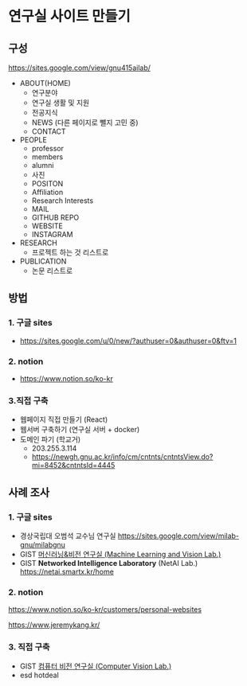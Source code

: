 # 연구실 사이트 만들기

## 구성

https://sites.google.com/view/gnu415ailab/

- ABOUT(HOME)
  - 연구분야
  - 연구실 생활 및 지원
  - 전공지식
  - NEWS (다른 페이지로 뺄지 고민 중)
  - CONTACT
- PEOPLE
  - professor
  - members
  - alumni
  - 사진
  - POSITON
  - Affiliation
  - Research Interests
  - MAIL
  - GITHUB REPO
  - WEBSITE
  - INSTAGRAM
- RESEARCH
  - 프로젝트 하는 것 리스트로
- PUBLICATION
  - 논문 리스트로



## 방법

### 1. 구글 sites

- https://sites.google.com/u/0/new/?authuser=0&authuser=0&ftv=1

### 2. notion

- https://www.notion.so/ko-kr

### 3.직접 구축

- 웹페이지 직접 만들기 (React)
- 웹서버 구축하기 (연구실 서버 + docker)
- 도메인 파기 (학교거)
  - 203.255.3.114
  - https://newgh.gnu.ac.kr/info/cm/cntnts/cntntsView.do?mi=8452&cntntsId=4445


## 사례 조사

### 1. 구글 sites

- 경상국립대 오범석 교수님 연구실 https://sites.google.com/view/milab-gnu/milabgnu
- GIST [머신러닝&비전 연구실 (Machine Learning and Vision Lab.)](https://sites.google.com/view/mlv)
- GIST **Networked Intelligence Laboratory** (NetAI Lab.) https://netai.smartx.kr/home

### 2. notion

https://www.notion.so/ko-kr/customers/personal-websites

https://www.jeremykang.kr/

### 3. 직접 구축

- GIST [컴퓨터 비전 연구실 (Computer Vision Lab.)](https://gistvision.github.io/)
- esd hotdeal

